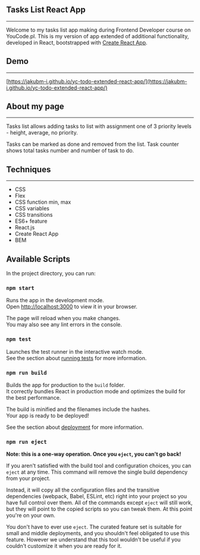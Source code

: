 ## Tasks List React App
---
Welcome to my tasks list app making during Frontend Developer course on YouCode.pl. This is my version of app extended of additional functionality, developed in React, bootstrapped with [Create React App](https://github.com/facebook/create-react-app).
## Demo
---
[https://jakubm-i.github.io/yc-todo-extended-react-app/](https://jakubm-i.github.io/yc-todo-extended-react-app/)
## About my page
---
Tasks list allows adding tasks to list with assignment one of 3 priority levels - height, average, no priority.

Tasks can be marked as done and removed from the list. Task counter shows total tasks number and number of task to do.  

## Techniques
---
- CSS
- Flex
- CSS function min, max
- CSS variables
- CSS transitions
- ES6+ feature
- React.js
- Create React App
- BEM
## Available Scripts

In the project directory, you can run:

### `npm start`

Runs the app in the development mode.\
Open [http://localhost:3000](http://localhost:3000) to view it in your browser.

The page will reload when you make changes.\
You may also see any lint errors in the console.

### `npm test`

Launches the test runner in the interactive watch mode.\
See the section about [running tests](https://facebook.github.io/create-react-app/docs/running-tests) for more information.

### `npm run build`

Builds the app for production to the `build` folder.\
It correctly bundles React in production mode and optimizes the build for the best performance.

The build is minified and the filenames include the hashes.\
Your app is ready to be deployed!

See the section about [deployment](https://facebook.github.io/create-react-app/docs/deployment) for more information.

### `npm run eject`

**Note: this is a one-way operation. Once you `eject`, you can't go back!**

If you aren't satisfied with the build tool and configuration choices, you can `eject` at any time. This command will remove the single build dependency from your project.

Instead, it will copy all the configuration files and the transitive dependencies (webpack, Babel, ESLint, etc) right into your project so you have full control over them. All of the commands except `eject` will still work, but they will point to the copied scripts so you can tweak them. At this point you're on your own.

You don't have to ever use `eject`. The curated feature set is suitable for small and middle deployments, and you shouldn't feel obligated to use this feature. However we understand that this tool wouldn't be useful if you couldn't customize it when you are ready for it.
